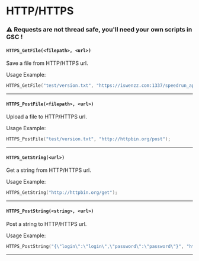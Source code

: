 # HTTP/HTTPS

### :warning: **Requests are not thread safe, you'll need your own scripts in GSC !**

#### ``HTTPS_GetFile(<filepath>, <url>)``
Save a file from HTTP/HTTPS url.

Usage Example:
```c
HTTPS_GetFile("test/version.txt", "https://iswenzz.com:1337/speedrun_app/version.txt");
```
<hr>

#### ``HTTPS_PostFile(<filepath>, <url>)``
Upload a file to HTTP/HTTPS url.

Usage Example:
```c
HTTPS_PostFile("test/version.txt", "http://httpbin.org/post");
```
<hr>

#### ``HTTPS_GetString(<url>)``
Get a string from HTTP/HTTPS url.

Usage Example:
```c
HTTPS_GetString("http://httpbin.org/get");
```
<hr>

#### ``HTTPS_PostString(<string>, <url>)``
Post a string to HTTP/HTTPS url.

Usage Example:
```c
HTTPS_PostString("{\"login\":\"login\",\"password\":\"password\"}", "http://httpbin.org/post");
```
<hr>